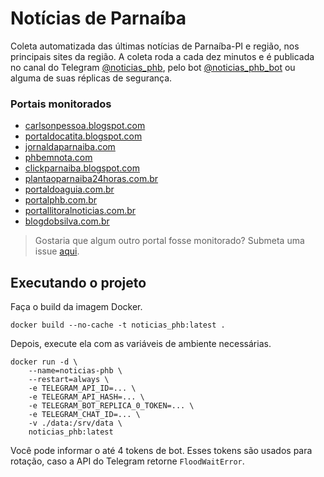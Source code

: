 # Notícias de Parnaíba

Coleta automatizada das últimas notícias de Parnaíba-PI e região, nos principais sites da região. A coleta roda a cada dez minutos e é publicada no canal do Telegram [@noticias_phb](t.me/noticias_phb), pelo bot [@noticias_phb_bot](t.me/noticias_phb_bot) ou alguma de suas réplicas de segurança.

### Portais monitorados

- [carlsonpessoa.blogspot.com](https://carlsonpessoa.blogspot.com)
- [portaldocatita.blogspot.com](https://portaldocatita.blogspot.com)
- [jornaldaparnaiba.com](https://jornaldaparnaiba.com)
- [phbemnota.com](https://phbemnota.com)
- [clickparnaiba.blogspot.com](https://clickparnaiba.blogspot.com)
- [plantaoparnaiba24horas.com.br](https://plantaoparnaiba24horas.com.br)
- [portaldoaguia.com.br](https://portaldoaguia.com.br)
- [portalphb.com.br](https://portalphb.com.br)
- [portallitoralnoticias.com.br](https://portallitoralnoticias.com.br)
- [blogdobsilva.com.br](https://blogdobsilva.com.br)

> Gostaria que algum outro portal fosse monitorado? Submeta uma issue [aqui](https://github.com/jjpaulo2/noticias-phb/issues).

## Executando o projeto

Faça o build da imagem Docker.

```shell
docker build --no-cache -t noticias_phb:latest .
```

Depois, execute ela com as variáveis de ambiente necessárias.

```shell
docker run -d \
    --name=noticias-phb \
    --restart=always \
    -e TELEGRAM_API_ID=... \
    -e TELEGRAM_API_HASH=... \
    -e TELEGRAM_BOT_REPLICA_0_TOKEN=... \
    -e TELEGRAM_CHAT_ID=... \
    -v ./data:/srv/data \
    noticias_phb:latest
```

Você pode informar o até 4 tokens de bot. Esses tokens são usados para rotação, caso a API do Telegram retorne `FloodWaitError`.
